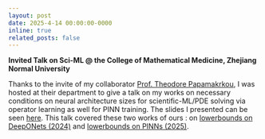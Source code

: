 ```yaml
---
layout: post
date: 2025-4-14 00:00:00-0000
inline: true
related_posts: false
---
```


<b>Invited Talk on Sci-ML @ the College of Mathematical Medicine, Zhejiang Normal University</b>

Thanks to the invite of my collaborator [Prof. Theodore Papamakrkou](https://www.theopapamarkou.com), I was hosted at their department to give a talk on my works on necessary conditions on neural architecture sizes for scientific-ML/PDE solving via operator learning as well for PINN training. The slides I presented can be seen [here](https://github.com/Anirbit-AI/Slides-from-Team-Anirbit/blob/main/SciML_Lowerbound_Slides.pdf). This talk covered these two works of ours : on [lowerbounds on DeepONets (2024)](https://openreview.net/pdf?id=RwmWODTNFE) and [lowerbounds on PINNs (2025)](https://arxiv.org/abs/2507.06967). 

